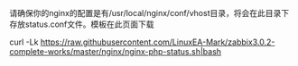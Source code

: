 请确保你的nginx的配置是有/usr/local/nginx/conf/vhost目录，将会在此目录下存放status.conf文件。模板在此页面下载

curl -Lk https://raw.githubusercontent.com/LinuxEA-Mark/zabbix3.0.2-complete-works/master/nginx/nginx-php-status.sh|bash
